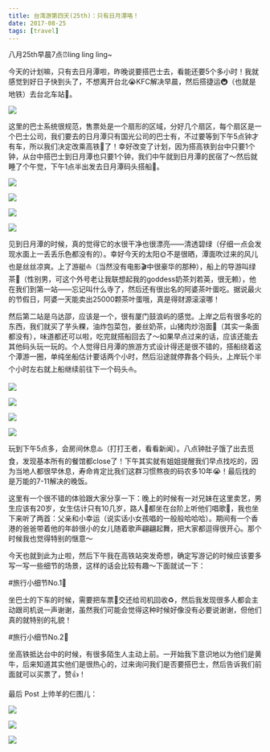 ```yaml
---
title: 台湾游第四天(25th)：只有日月潭咯！
date: 2017-08-25
tags: [travel]
---
```


八月25th早晨7点⏰ling ling ling~

今天的计划嘛，只有去日月潭啦，昨晚说要搭巴士去，看能还要5个多小时！我就感觉到好日子快到头了，不想离开台北😭KFC解决早晨，然后搭捷运🚇（也就是地铁）去台北车站🚉。

![](images/chufa.png)

这里的巴士系统很规范，售票处是一个扇形的区域，分好几个扇区，每个扇区是一个巴士公司，我们要去的日月潭只有国光公司的巴士有，不过要等到下午5点钟才有车，所以我们决定改乘高铁🚄了！幸好改变了计划，因为搭高铁到台中只要1个钟，从台中搭巴士到日月潭也只要1个钟，我们中午就到日月潭的民宿了～然后就睡了个午觉，下午1点半出发去日月潭码头搭船🚢。

![](images/riyuetan1.png)

![](images/riyuetan2.png)

![](images/riyuetan3.png)

![](images/riyuetan4.png)

见到日月潭的时候，真的觉得它的水很干净也很漂亮——清透碧绿（仔细一点会发现水面上一丢丢乐色都没有的）。幸好今天的太阳🌞不是很晒，潭面吹过来的风儿也是丝丝凉爽。上了游艇⛵️（当然没有电影🎬中很豪华的那种），船上的导游叫绿茶🍵（性别男，可这个外号老让我联想起我的goddess奶茶刘若英，很无赖），他在我们到第一站——忘记叫什么寺了，然后还有很出名的阿婆茶叶蛋吃。据说最火的节假日，阿婆一天能卖出25000颗茶叶蛋哦，真是得财源滚滚哪！

然后第二站是乌达邵，应该是一个，很有厦门鼓浪屿的感觉。上岸之后有很多吃的东西，我们就买了芋头粿，油炸包菜包，姜丝奶茶，山猪肉炒泡面🍜（其实一条面都没有），味道都还可以啦，吃完就搭船回去了～如果早点过来的话，应该还能去其他码头玩一玩的。个人觉得日月潭的旅游方式设计得还是很不错的，搭船绕着这个潭游一圈，单纯坐船估计要话两个小时，然后沿途就停靠各个码头，上岸玩个半个小时左右就上船继续前往下一个码头⛵️。

![](images/jiejing1.png)

![](images/jiejing2.png)

![](images/jiejing3.png)

![](images/jiejing4.png)

玩到下午5点多，会房间休息♨️（打打王者，看看新闻）。八点钟肚子饿了出去觅食，发现基本所有的餐馆都close了！下午其实就有姐姐提醒我们早点找吃的，因为当地人都很早休息，寿命肯定比我们这群习惯熬夜的码农多10年😭！最后找的是万能的7-11解决的晚饭。

这里有一个很不错的体验跟大家分享一下：晚上的时候有一对兄妹在这里卖艺，男生应该有20岁，女生估计只有10几岁，路人🚶都坐在台阶上听他们唱歌🎤，我也坐下来听了两首：父亲和小幸运（说实话小女孩唱的一般般哈哈哈）。期间有一个香港的爸爸带着他的年龄很小的女儿随着歌声翩翩起舞，把大家都逗得很开心。那个时候我也觉得特别的惬意～

今天也就到此为止啦，然后下午我在高铁站突发奇想，确定写游记的时候应该要多写一写一些细节的场景，这样的话会比较有趣～下面就试一下：

#旅行小细节No.1⃣️

坐巴士的下车的时候，需要把车票🎫交还给司机回收♻️，然后我发现很多人都会主动跟司机说一声谢谢，虽然我们可能会觉得这种时候好像没有必要说谢谢，但他们真的就特别的礼貌！

#旅行小细节No.2⃣️

坐高铁抵达台中的时候，有很多陌生人主动上前。一开始我下意识地以为他们是黄牛，后来知道其实他们是很热心的，过来询问我们是否要搭巴士，然后告诉我们前面就可以买票了，赞👍！

最后 Post 上帅羊的仨图儿：

![](images/ziyang1.png)

![](images/ziyang2.png)

![](images/ziyang3.png)
